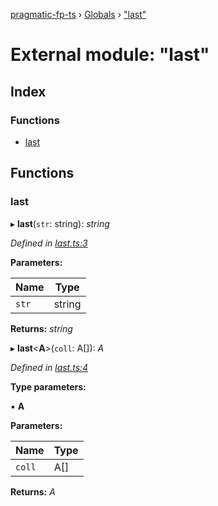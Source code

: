 [pragmatic-fp-ts](../README.md) › [Globals](../globals.md) › ["last"](_last_.md)

# External module: "last"

## Index

### Functions

* [last](_last_.md#last)

## Functions

###  last

▸ **last**(`str`: string): *string*

*Defined in [last.ts:3](https://github.com/hermann-p/pragmatic-fp-ts/blob/65c599f/src/last.ts#L3)*

**Parameters:**

Name | Type |
------ | ------ |
`str` | string |

**Returns:** *string*

▸ **last**<**A**>(`coll`: A[]): *A*

*Defined in [last.ts:4](https://github.com/hermann-p/pragmatic-fp-ts/blob/65c599f/src/last.ts#L4)*

**Type parameters:**

▪ **A**

**Parameters:**

Name | Type |
------ | ------ |
`coll` | A[] |

**Returns:** *A*
